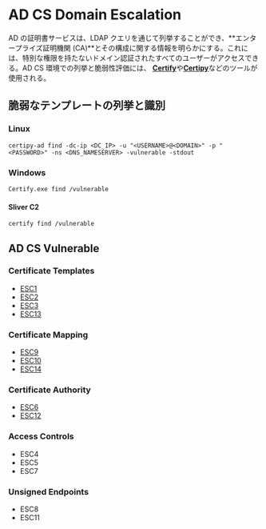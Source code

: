 # AD CS Domain Escalation

AD の証明書サービスは、LDAP クエリを通じて列挙することができ、**エンタープライズ証明機関 (CA)**とその構成に関する情報を明らかにする。これには、特別な権限を持たないドメイン認証されたすべてのユーザーがアクセスできる。AD CS 環境での列挙と脆弱性評価には、 [**Certify**](https://github.com/GhostPack/Certify)や[**Certipy**](https://github.com/ly4k/Certipy)などのツールが使用される。

## 脆弱なテンプレートの列挙と識別

### Linux

```
certipy-ad find -dc-ip <DC_IP> -u "<USERNAME>@<DOMAIN>" -p "<PASSWORD>" -ns <DNS_NAMESERVER> -vulnerable -stdout
```

### Windows

```
Certify.exe find /vulnerable
```

#### Sliver C2

```
certify find /vulnerable
```

## AD CS Vulnerable

### Certificate Templates

- [ESC1](https://github.com/namahano/Cheat-Sheet/blob/main/Active%20Directory/Movement/Certificate%20Service%20(AD-CS)/Certificate%20Templates/ESC1.md)
- [ESC2](https://github.com/namahano/Cheat-Sheet/blob/main/Active%20Directory/Movement/Certificate%20Service%20(AD-CS)/Certificate%20Templates/ESC2.md)
- [ESC3](https://github.com/namahano/Cheat-Sheet/blob/main/Active%20Directory/Movement/Certificate%20Service%20(AD-CS)/Certificate%20Templates/ESC3.md)
- [ESC13](https://github.com/namahano/Cheat-Sheet/blob/main/Active%20Directory/Movement/Certificate%20Service%20(AD-CS)/Certificate%20Templates/ESC13.md)

### Certificate Mapping

- [ESC9](https://github.com/namahano/Cheat-Sheet/blob/main/Active%20Directory/Movement/Certificate%20Service%20(AD-CS)/Certificate%20Mapping/ESC9.md)
- [ESC10](https://github.com/namahano/Cheat-Sheet/blob/main/Active%20Directory/Movement/Certificate%20Service%20(AD-CS)/Certificate%20Mapping/ESC10.md)
- [ESC14](https://github.com/namahano/Cheat-Sheet/blob/main/Active%20Directory/Movement/Certificate%20Service%20(AD-CS)/Certificate%20Mapping/ESC14.md)

### Certificate Authority

- [ESC6](https://github.com/namahano/Cheat-Sheet/blob/main/Active%20Directory/Movement/Certificate%20Service%20(AD-CS)/Certificate%20Authority/ESC6.md)
- [ESC12](https://github.com/namahano/Cheat-Sheet/blob/main/Active%20Directory/Movement/Certificate%20Service%20(AD-CS)/Certificate%20Authority/ESC12.md)

### Access Controls

- ESC4
- ESC5
- ESC7

### Unsigned Endpoints

- ESC8
- ESC11
